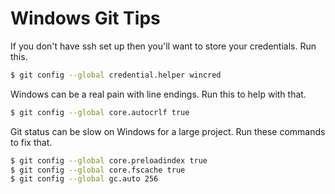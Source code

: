 # Windows Git Tips

If you don't have ssh set up then you'll want to store your credentials.
Run this.
```bash
$ git config --global credential.helper wincred
```

Windows can be a real pain with line endings.
Run this to help with that.
```bash
$ git config --global core.autocrlf true
```

Git status can be slow on Windows for a large project.
Run these commands to fix that.

```bash
$ git config --global core.preloadindex true
$ git config --global core.fscache true
$ git config --global gc.auto 256
```